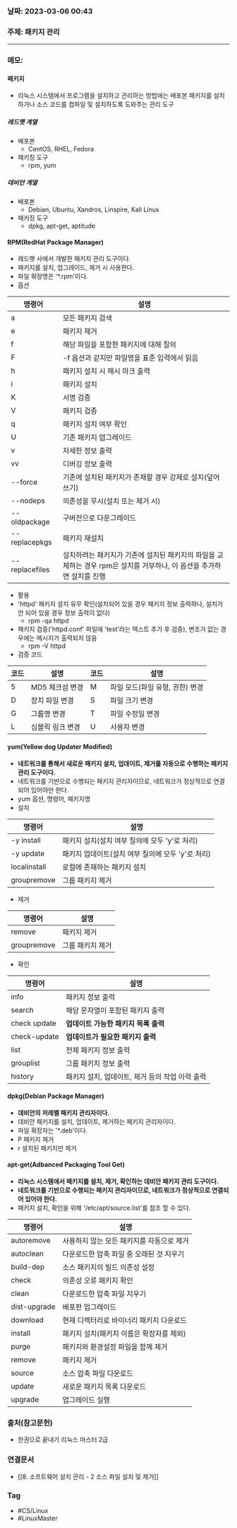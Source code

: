 ### 날짜: 2023-03-06 00:43

### 주제:  패키지 관리
---
### 메모: 
#### 패키지
- 리눅스 시스템에서 프로그램을 설치하고 관리하는 방법에는 배포본 패키지를 설치하거나 소스 코드를 컴파일 및 설치하도록 도와주는 관리 도구
##### 레드햇 계열
- 배포본
	- CentOS, RHEL, Fedora
- 패키징 도구
	- rpm, yum
##### 데비안 계열
- 배포본
	- Debian, Ubuntu, Xandros, Linspire, Kali Linux
- 패키징 도구
	- dpkg, apt-get, aptitude
#### RPM(RedHat Package Manager)
- 레드햇 사에서 개발한 패키지 관리 도구이다. 
- 패키지를 설치, 업그레이드, 제거 시 사용한다. 
- 파일 확장명은 '\*.rpm'이다. 
- 옵션 

| 명령어         | 설명                                                     |
| -------------- | -------------------------------------------------------- |
| a              | 모든 패키지 검색                                         |
| e              | 패키지 제거                                              |
| f              | 해당 파일을 포함한 패키지에 대해 질의                    |
| F              | -f 옵션과 같지만 파일명을 표준 입력에서 읽음             |
| h              | 패키지 설치 시 해시 마크 출력                            |
| i              | 패키지 설치                                              |
| K              | 서명 검증                                                |
| V              | 패키지 검증                                              |
| q              | 패키지 설치 여부 확인                                    |
| U              | 기존 패키지 업그레이드                                   |
| v              | 자세한 정보 출력                                         |
| vv             | 디버깅 정보 출력                                         |
| --force        | 기존에 설치된 패키지가 존재할 경우 강제로 설치(덮어쓰기) |
| --nodeps       | 의존성을 무시(설치 또는 제거 시)                         |
| --oldpackage   | 구버전으로 다운그레이드                                  |
| --replacepkgs  | 패키지 재설치                                            |
| --replacefiles | 설치하려는 패키지가 기존에 설치된 패키지의 파일을 교체하는 경우 rpm은 설치를 거부하나, 이 옵션을 추가하면 설치를 진행                                                         |
- 활용
- 'httpd' 패키지 설치 유무 확인(설치되어 있을 경우 패키지 정보 출력하나, 설치가 안 되어 있을 경우 정보 출력이 없다)
	- rpm -qa httpd
- 패키지 검증('httpd.conf' 파일에 'test'라는 텍스트 추가 후 검증), 변조가 없는 경우에는 메시지가 출력되지 않음 
	- rpm -V httpd 
- 검증 코드

| 코드 | 설명             | 코드 | 설명                            |
| ---- | ---------------- | ---- | ------------------------------- |
| 5    | MD5 체크섬 변경  | M    | 파일 모드(파일 유형, 권한) 변경 |
| D    | 장치 파일 변경   | S    | 파일 크기 변경                  |
| G    | 그룹명 변경      | T    | 파일 수정일 변경                |
| L    | 심볼릭 링크 변경 | U    | 사용자 변경                                |
#### yum(Yellow dog Updater Modified)
- **네트워크를 통해서 새로운 패키지 설치, 업데이트, 제거를 자동으로 수행하는 패키지 관리 도구이다.** 
- 네트워크를 기반으로 수행되는 패키지 관리자이므로,  네트워크가 정상적으로 연결되어 있어야만 한다. 
- yum 옵션, 명령어, 패키지명
- 설치

| 명령어       | 설명                                              |
| ------------ | ------------------------------------------------- |
| -y install   | 패키지 설치(설치 여부 질의에 모두 'y'로 처리)     |
| -y update    | 패키지 업데이트(설치 여부 질의에 모두 'y'로 처리) |
| localinstall | 로컬에 존재하는 패키지 설치                       |
| groupremove  | 그룹 패키지 제거                                                  |
- 제거

| 명령어      | 설명             |
| ----------- | ---------------- |
| remove      | 패키지 제거      |
| groupremove | 그룹 패키지 제거 |
- 확인

| 명령어       | 설명                                 |
| ------------ | ------------------------------------ |
| info         | 패키지 정보 출력                     |
| search       | 해당 문자열이 포함된 패키지 출력     |
| check update | **업데이트 가능한 패키지 목록 출력** |
| check-update | **업데이트가 필요한 패키지 출력**    |
| list         | 전체 패키지 정보 출력                |
| grouplist    | 그룹 패키지 정보 출력                |
| history      | 패키지 설치, 업데이트, 제거 등의 작업 이력 출력                                     |
#### dpkg(Debian Package Manager)
- **데비안의 저레벨 패키지 관리자이다.** 
- 데비안 패키지를 설치, 업데이트, 제거하는 패키지 관리자이다.
- 파일 확장자는 '\*.deb'이다.
- P 패키지 제거 
- r 설치된 패키지만 제거 
#### apt-get(Adbanced Packaging Tool Get)
- **리눅스 시스템에서 패키지를 설치, 제거, 확인하는 데비안 패키지 관리 도구이다.** 
- **네트워크를 기반으로 수행되는 패키지 관리자이므로, 네트워크가 정상적으로 연결되어 있어야 한다.**
- 패키지 설치, 확인을 위해 '/etc/apt/source.list'를 참조 할 수 있다. 

| 명령어       | 설명                                      |
| ------------ | ----------------------------------------- |
| autoremove   | 사용하지 않는 모든 패키지를 자동으로 제거 |
| autoclean    | 다운로드한 압축 파일 중 오래된 것 지우기  |
| build-dep    | 소스 패키지의 빌드 의존성 설정            |
| check        | 의존성 오류 패키지 확인                   |
| clean        | 다운로드한 압축 파일 지우기               |
| dist-upgrade | 배포판 업그레이드                         |
| download     | 현재 디렉터리로 바이너리 패키지 다운로드  |
| install      | 패키지 설치(패키지 이름은 확장자를 제외)  |
| purge        | 패키지와 환경설정 파일을 함께 제거        |
| remove       | 패키지 제거                               |
| source       | 소스 압축 파일 다운로드                   |
| update       | 새로운 패키지 목록 다운로드               |
| upgrade      | 업그레이드 실행                                          |

### 출처(참고문헌) 
- 한권으로 끝내기 리눅스 마스터 2급

### 연결문서 
- [[8. 소프트웨어 설치 관리 - 2 소스 파일 설치 및 제거]]

### Tag
- #CS/Linux 
- #LinuxMaster 